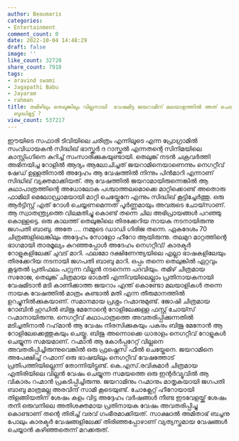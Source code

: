 ```yaml
---
author: Beaumaris
categories:
- Entertainment
comment_count: 0
date: 2022-10-04 14:48:29
draft: false
image: ''
like_count: 32720
share_count: 7918
tags:
- aravind swami
- Jagapathi Babu
- Jayaram
- rahman
title: തമിഴിലും തെലുങ്കിലും വില്ലനായി  വേഷമിട്ട ജയറാമിന് മലയാളത്തിൽ അത് ചെയ്യാൻ എന്താണിത്ര
  ബുദ്ധിമുട്ട് ?
view_count: 537217
---
```


ഈയിടെ സഫാരി ടിവിയിലെ ചരിത്രം എന്നിലൂടെ എന്ന പ്രോഗ്രാമിൽ സംവിധായകൻ സിദ്ധിഖ് ഭാസ്ക്കർ ദ റാസ്ക്കൽ എന്നതന്റെ സിനിമയിലെ കാസ്റ്റിംഗിനെ കുറിച്ച് സംസാരിക്കുകയുണ്ടായി. തെലുങ്ക് നടൻ ചക്രവർത്തി അഭിനയിച്ച റോളിൽ ആദ്യം ആലോചിച്ചത് ജയറാമിനെയാണെന്നും നെഗറ്റീവ് ഷേഡ് ഉള്ളതിനാൽ അദ്ദേഹം ആ വേഷത്തിൽ നിന്നും പിൻമാറി എന്നാണ് സിദ്ധിഖ് വ്യക്തമാക്കിയത്. ആ വേഷത്തിൽ ജയറാമായിരുന്നെങ്കിൽ ആ കഥാപാത്രത്തിന്റെ അധോലോക പശ്ചാത്തലമൊക്കെ മാറ്റിക്കൊണ്ട് അതൊരു ഫാമിലി മെലോഡ്രാമയായി മാറ്റി ചെയ്തേനേ എന്നും സിദ്ധിഖ് കൂട്ടിച്ചേർത്തു. ഒരു ആർട്ടിസ്റ്റ് എത് റോൾ ചെയ്യണമെന്നത് പൂർണ്ണമായും അവരുടെ ചോയ്സാണ്. ആ സ്വാതന്ത്ര്യത്തെ വിലമതിച്ചു കൊണ്ട് തന്നെ ചില അഭിപ്രായങ്ങൾ പറഞ്ഞു കൊള്ളട്ടെ. ഒരു കാലത്ത് തെലുങ്കിലെ തിരക്കേറിയ നായക നടനായിരുന്നു ജഗപതി ബാബു. അതേ .... നമ്മുടെ ഡാഡി ഗിരിജ തന്നെ. ഏകദേശം 70 ചിത്രങ്ങളിലെങ്കിലും അദ്ദേഹം സോളോ ഹീറോ ആയിരുന്നു. തലമുറ മാറ്റത്തിന്റെ ഭാഗമായി താരമൂല്യം കുറഞ്ഞപ്പോൾ അദേഹം നെഗറ്റീവ്/ കാരക്ടർ റോളുകളിലേക്ക് ചുവട് മാറി. ഫലമോ ദക്ഷിണേന്ത്യയിലെ എല്ലാ ഭാഷകളിലേയും തിരക്കേറിയ നടനായി ജഗപതി ബാബു മാറി. ഒപ്പം തന്നെ തെലുങ്കിൽ ഏറ്റവും കൂടുതൽ പ്രതിഫലം പറ്റുന്ന വില്ലൻ നടനെന്ന പദവിയും. തമിഴ് ചിത്രമായ സരോജ, തെലുങ്ക് ചിത്രമായ ഭാഗ്മതി എന്നിവയിലെല്ലാം പ്രതിനായകനായി വേഷമിടാൻ മടി കാണിക്കാത്ത ജയറാം എന്ത് കൊണ്ടോ മലയാളികൾ തന്നെ നായക വേഷത്തിൽ മാത്രം കണ്ടാൽ മതി എന്ന തീരുമാനത്തിൽ ഉറച്ചുനിൽക്കുകയാണ്. സമാനമായ പ്രശ്നം റഹ്മാനുമുണ്ട്. ജോഷി ചിത്രമായ റോബിൻ ഹുഡിൽ ബിജു മേനോന്റെ റോളിലേക്കുള്ള ഫസ്റ്റ് ചോയ്സ് റഹ്മാനായിരുന്നു. നെഗറ്റീവ് കഥാപാത്രത്തെ അവതരിപ്പിക്കുന്നതിൽ മടിച്ചതിനാൽ റഹ്‌മാൻ ആ വേഷം നിരസിക്കുകയും പകരം ബിജു മേനോൻ ആ റോളിലേക്കെത്തുകയും ചെയ്തു. ബിജു അന്നൊക്കെ ധാരാളം നെഗറ്റീവ് റോളുകൾ ചെയ്യുന്ന സമയമാണ്. റഹ്മാൻ ആ കോർപ്പറേറ്റ് വില്ലനെ അവതരിപ്പിച്ചിരുന്നുവെങ്കിൽ ഒരു ഫ്രഷ്നെസ് ഫീൽ ചെയ്തേനെ. ജയറാമിനെ അപേക്ഷിച്ച് റഹ്മാന് ഒരു ഭാഷയിലും നെഗറ്റീവ് വേഷത്തോട് പ്രതിപത്തിയില്ലെന്ന് തോന്നിയിട്ടുണ്ട്. കെ.എസ്.രവികുമാർ ചിത്രമായ എതിരിയിലെ വില്ലൻ വേഷം ചെയ്യുന്ന സമയത്തെ ഒരു ഇന്റർവ്യൂവിൽ ആ വികാരം റഹ്മാൻ പ്രകടിപ്പിച്ചിരുന്നു. ജയറാമിനും റഹ്മാനും മാതൃകയായി ജഗപതി ബാബു മാത്രമല്ല അരവിന്ദ് സാമി കൂടെയുണ്ട്. ചോക്ലേറ്റ് ഹീറോയായി തിളങ്ങിയതിന് ശേഷം കളം വിട്ട അദ്ദേഹം വർഷങ്ങൾ നീണ്ട ഇടവേളയ്ക്ക് ശേഷം തനി ഒരുവനിലെ അതിശക്തമായ പ്രതിനായക വേഷം അവതരിപ്പിച്ചു കൊണ്ടാണ് തന്റെ തിരിച്ച് വരവ് ഗംഭീരമാക്കിയത്. സാക്ഷാൽ അമിതാഭ് ബച്ചനു പോലും കാരക്ടർ വേഷങ്ങളിലേക്ക് തിരിഞ്ഞപ്പോഴാണ് വ്യത്യസ്തമായ വേഷങ്ങൾ ചെയ്യാൻ കഴിഞ്ഞതെന്ന് മറക്കരുത്.